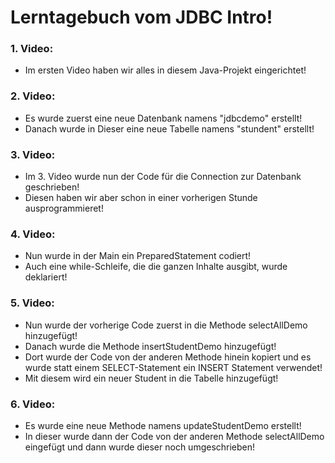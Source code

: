 # Lerntagebuch vom JDBC Intro!

### 1. Video:
- Im ersten Video haben wir alles in diesem Java-Projekt eingerichtet!

### 2. Video:
- Es wurde zuerst eine neue Datenbank namens "jdbcdemo" erstellt!
- Danach wurde in Dieser eine neue Tabelle namens "stundent" erstellt!

### 3. Video:
- Im 3. Video wurde nun der Code für die Connection zur Datenbank geschrieben!
- Diesen haben wir aber schon in einer vorherigen Stunde ausprogrammieret!

### 4. Video:
- Nun wurde in der Main ein PreparedStatement codiert!
- Auch eine while-Schleife, die die ganzen Inhalte ausgibt, wurde deklariert!

### 5. Video:
- Nun wurde der vorherige Code zuerst in die Methode selectAllDemo hinzugefügt!
- Danach wurde die Methode insertStudentDemo hinzugefügt!
- Dort wurde der Code von der anderen Methode hinein kopiert und es wurde statt einem SELECT-Statement ein INSERT Statement verwendet!
- Mit diesem wird ein neuer Student in die Tabelle hinzugefügt!

### 6. Video:
- Es wurde eine neue Methode namens updateStudentDemo erstellt!
- In dieser wurde dann der Code von der anderen Methode selectAllDemo eingefügt und dann wurde dieser noch umgeschrieben!